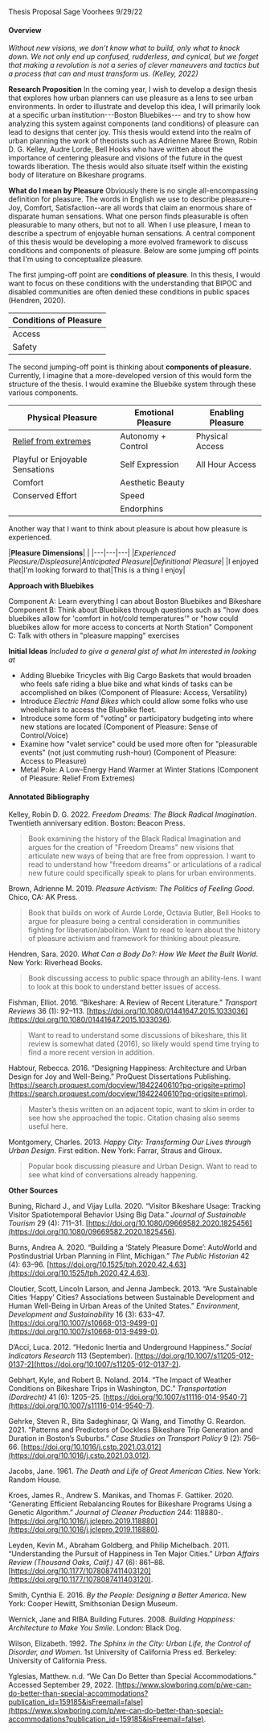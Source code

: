 

Thesis Proposal
Sage Voorhees
9/29/22

#### Overview

*Without new visions, we don’t know what to build, only what to knock down. We not only end up confused, rudderless, and cynical, but we forget that making a revolution is not a series of clever maneuvers and tactics but a process that can and must transform us. (Kelley, 2022)*

**Research Proposition**
In the coming year, I wish to develop a design thesis that explores how urban planners can use pleasure as a lens to see urban environments. In order to illustrate and develop this idea, I will primarily look at a specific urban institution---Boston Bluebikes--- and try to show how analyzing this system against components (and conditions) of pleasure can lead to designs that center joy. This thesis would extend into the realm of urban planning the work of theorists such as Adrienne Maree Brown, Robin D. G. Kelley, Audre Lorde, Bell Hooks who have written about the importance of centering pleasure and visions of the future in the quest towards liberation. The thesis would also situate itself within the existing body of literature on Bikeshare programs. 

**What do I mean by Pleasure**
Obviously there is no single all-encompassing definition for pleasure. The words in English we use to describe pleasure--Joy, Comfort, Satisfaction--are all words that claim an enormous share of disparate human sensations. What one person finds pleasurable is often pleasurable to many others, but not to all. When I use pleasure, I mean to describe a spectrum of enjoyable human sensations. A central component of this thesis would be developing a more evolved framework to discuss conditions and components of pleasure. Below are some jumping off points that I'm using to conceptualize pleasure. 

The first jumping-off point are **conditions of pleasure**. In this thesis, I would want to focus on these conditions with the understanding that BIPOC and disabled communities are often denied these conditions in public spaces (Hendren, 2020). 

|Conditions of Pleasure|
|---|
|Access|
|Safety|


The second jumping-off point is thinking about **components of pleasure.** Currently, I imagine that a more-developed version of this would form the structure of the thesis. I would examine the Bluebike system through these various components.  

|Physical Pleasure|Emotional Pleasure|Enabling Pleasure|
|---|---|---|
|[Relief from extremes](327_reliefFromWeather.md)|Autonomy + Control|Physical Access|
| Playful or Enjoyable Sensations| Self Expression | All Hour Access | 
| Comfort |Aesthetic Beauty||
 | Conserved Effort|Speed||| 
 ||Endorphins||

Another way that I want to think about pleasure is about how pleasure is experienced.

|**Pleasure Dimensions**| |
|---|---|---|
|*Experienced Pleasure/Displeasure*|*Anticipated Pleasure*|*Definitional Pleasure*|
|I enjoyed that|I'm looking forward to that|This is a thing I enjoy|

**Approach with Bluebikes**

Component A: Learn everything I can about Boston Bluebikes and Bikeshare 
Component B: Think about Bluebikes through questions such as "how does bluebikes allow for 'comfort in hot/cold temperatures'" or "how could bluebikes allow for more access to concerts at North Station"
Component C: Talk with others in "pleasure mapping" exercises


**Initial Ideas** 
	*Included to give a general gist of what Im interested in looking at*
 * Adding Bluebike Tricycles with Big Cargo Baskets that would broaden who feels safe riding a blue bike and what kinds of tasks can be accomplished on bikes (Component of Pleasure: Access, Versatility)
 * Introduce *Electric Hand Bikes* which could allow some folks who use wheelchairs to access the Bluebike fleet. 
 * Introduce some form of "voting" or participatory budgeting into where new stations are located (Component of Pleasure: Sense of Control/Voice)
 * Examine how "valet service" could be used more often for "pleasurable events" (not just commuting rush-hour) (Component of Pleasure: Access to Pleasure)
 * Metal Pole: A Low-Energy Hand Warmer at Winter Stations (Component of Pleasure: Relief From Extremes)


#### Annotated Bibliography

Kelley, Robin D. G. 2022. _Freedom Dreams: The Black Radical Imagination_. Twentieth anniversary edition. Boston: Beacon Press.

> Book examining the history of the Black Radical Imagination and argues for the creation of "Freedom Dreams" new visions that articulate new ways of being that are free from oppression. I want to read to understand how "freedom dreams" or articulations of a radical new future could specifically speak to plans for urban environments. 

Brown, Adrienne M. 2019. _Pleasure Activism: The Politics of Feeling Good_. Chico, CA: AK Press.

> Book that builds on work of Aurde Lorde, Octavia Butler, Bell Hooks to argue for pleasure being a central consideration in communities fighting for liberation/abolition.  Want to read to learn about the history of pleasure activism and framework for thinking about pleasure. 

Hendren, Sara. 2020. _What Can a Body Do?: How We Meet the Built World_. New York: Riverhead Books.

> Book discussing access to public space through an ability-lens. I want to look at this book to understand better issues of access. 

Fishman, Elliot. 2016. “Bikeshare: A Review of Recent Literature.” _Transport Reviews_ 36 (1): 92–113. [https://doi.org/10.1080/01441647.2015.1033036](https://doi.org/10.1080/01441647.2015.1033036).

> Want to read to understand some discussions of bikeshare, this lit review is somewhat dated (2016), so likely would spend time trying to find a more recent version in addition. 

Habtour, Rebecca. 2016. “Designing Happiness: Architecture and Urban Design for Joy and Well-Being.” ProQuest Dissertations Publishing. [https://search.proquest.com/docview/1842240610?pq-origsite=primo](https://search.proquest.com/docview/1842240610?pq-origsite=primo).

> Master’s thesis written on an adjacent topic, want to skim in order to see how she approached the topic. Citation chasing also seems useful here. 

Montgomery, Charles. 2013. _Happy City: Transforming Our Lives through Urban Design_. First edition. New York: Farrar, Straus and Giroux.

>Popular book discussing pleasure and Urban Design. Want to read to see what kind of conversations already happening. 


**Other Sources**

Buning, Richard J., and Vijay Lulla. 2020. “Visitor Bikeshare Usage: Tracking Visitor Spatiotemporal Behavior Using Big Data.” _Journal of Sustainable Tourism_ 29 (4): 711–31. [https://doi.org/10.1080/09669582.2020.1825456](https://doi.org/10.1080/09669582.2020.1825456).

Burns, Andrea A. 2020. “Building a ‘Stately Pleasure Dome’: AutoWorld and Postindustrial Urban Planning in Flint, Michigan.” _The Public Historian_ 42 (4): 63–96. [https://doi.org/10.1525/tph.2020.42.4.63](https://doi.org/10.1525/tph.2020.42.4.63).

Cloutier, Scott, Lincoln Larson, and Jenna Jambeck. 2013. “Are Sustainable Cities ‘Happy’ Cities? Associations between Sustainable Development and Human Well-Being in Urban Areas of the United States.” _Environment, Development and Sustainability_ 16 (3): 633–47. [https://doi.org/10.1007/s10668-013-9499-0](https://doi.org/10.1007/s10668-013-9499-0).

D’Acci, Luca. 2012. “Hedonic Inertia and Underground Happiness.” _Social Indicators Research_ 113 (September). [https://doi.org/10.1007/s11205-012-0137-2](https://doi.org/10.1007/s11205-012-0137-2).

Gebhart, Kyle, and Robert B. Noland. 2014. “The Impact of Weather Conditions on Bikeshare Trips in Washington, DC.” _Transportation (Dordrecht)_ 41 (6): 1205–25. [https://doi.org/10.1007/s11116-014-9540-7](https://doi.org/10.1007/s11116-014-9540-7).

Gehrke, Steven R., Bita Sadeghinasr, Qi Wang, and Timothy G. Reardon. 2021. “Patterns and Predictors of Dockless Bikeshare Trip Generation and Duration in Boston’s Suburbs.” _Case Studies on Transport Policy_ 9 (2): 756–66. [https://doi.org/10.1016/j.cstp.2021.03.012](https://doi.org/10.1016/j.cstp.2021.03.012).

Jacobs, Jane. 1961. _The Death and Life of Great American Cities_. New York: Random House.

Kroes, James R., Andrew S. Manikas, and Thomas F. Gattiker. 2020. “Generating Efficient Rebalancing Routes for Bikeshare Programs Using a Genetic Algorithm.” _Journal of Cleaner Production_ 244: 118880-. [https://doi.org/10.1016/j.jclepro.2019.118880](https://doi.org/10.1016/j.jclepro.2019.118880).

Leyden, Kevin M., Abraham Goldberg, and Philip Michelbach. 2011. “Understanding the Pursuit of Happiness in Ten Major Cities.” _Urban Affairs Review (Thousand Oaks, Calif.)_ 47 (6): 861–88. [https://doi.org/10.1177/1078087411403120](https://doi.org/10.1177/1078087411403120).

Smith, Cynthia E. 2016. _By the People: Designing a Better America_. New York: Cooper Hewitt, Smithsonian Design Museum.

Wernick, Jane and RIBA Building Futures. 2008. _Building Happiness: Architecture to Make You Smile_. London: Black Dog.

Wilson, Elizabeth. 1992. _The Sphinx in the City: Urban Life, the Control of Disorder, and Women_. 1st University of California Press ed. Berkeley: University of California Press.

Yglesias, Matthew. n.d. “We Can Do Better than Special Accommodations.” Accessed September 29, 2022. [https://www.slowboring.com/p/we-can-do-better-than-special-accommodations?publication_id=159185&isFreemail=false](https://www.slowboring.com/p/we-can-do-better-than-special-accommodations?publication_id=159185&isFreemail=false).